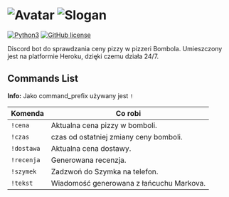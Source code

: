 ![Avatar](https://i.imgur.com/VxCQCzW.png)
![Slogan](https://i.imgur.com/QDvB1La.png)
=====================

[![Python3](https://img.shields.io/badge/python-3.7-blue.svg)](https://github.com/Paszymaja/Bombola_bot)
[![GitHub license](https://img.shields.io/badge/license-MIT-blue.svg)](https://raw.githubusercontent.com/Paszymaja/Bombola_bot/master/LICENSE)

Discord bot do sprawdzania ceny pizzy w pizzeri Bombola. Umieszczony jest na platformie Heroku, dzięki czemu działa 24/7.

Commands List
-------------
**Info:** Jako command_prefix używany jest `!`

Komenda | Co robi
----------------|--------------
`!cena` | Aktualna cena pizzy w bomboli.
`!czas` | czas od ostatniej zmiany ceny bomboli.
`!dostawa` | Aktualna cena dostawy.
`!recenja` | Generowana recenzja.
`!szymek` | Zadzwoń do Szymka na telefon.
`!tekst` | Wiadomość generowana z łańcuchu Markova.
